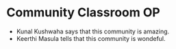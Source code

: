 # Community Classroom OP

- Kunal Kushwaha says that this community is amazing.
- Keerthi Masula tells that this community is wondeful.

